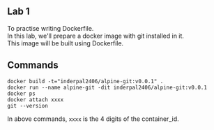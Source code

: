 ## Lab 1
To practise writing Dockerfile.<br>
In this lab, we'll prepare a docker image with git installed in it.<br>
This image will be built using Dockerfile.<br>

## Commands
```
docker build -t="inderpal2406/alpine-git:v0.0.1" .
docker run --name alpine-git -dit inderpal2406/alpine-git:v0.0.1
docker ps
docker attach xxxx
git --version
```

In above commands, `xxxx` is the 4 digits of the container_id.
